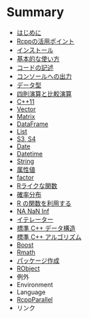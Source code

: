 # Summary

* [はじめに](README.md)
* [Rcppの活用ポイント](Rcpp_merit.md)
* [インストール](install.md)
* [基本的な使い方](basic_usage.md)
* [コードの記述](function.md)
* [コンソールへの出力](utility.md)
* [データ型](data_types.md)
* [四則演算と比較演算](calculation.md)
* [C++11](c++11.md)
* [Vector](vector.md)
* [Matrix](matrix.md)
* [DataFrame](dataframe.md)
* [List](list.md)
* [S3, S4](s3_s4.md)
* [Date](date.md)
* [Datetime](datetime.md)
* [String](string.md)
* [属性値](attributes.md)
* [factor](factor.md)
* [Rライクな関数](rcpp_functions.md)
* [確率分布](dpqr_functions.md)
* [R の関数を利用する](R_function.md)
* [NA NaN Inf](na_nan_inf.md)
* [イテレーター](iterator.md)
* [標準 C++ データ構造](as_wrap.md)
* [標準 C++ アルゴリズム](STL.md)
* [Boost](boost.md)
* [Rmath](Rmath.md)
* [パッケージ作成](package.md)
* [RObject](robject.md)
* 例外
* Environment
* Language
* [RcppParallel](parallel.md)
* リンク


